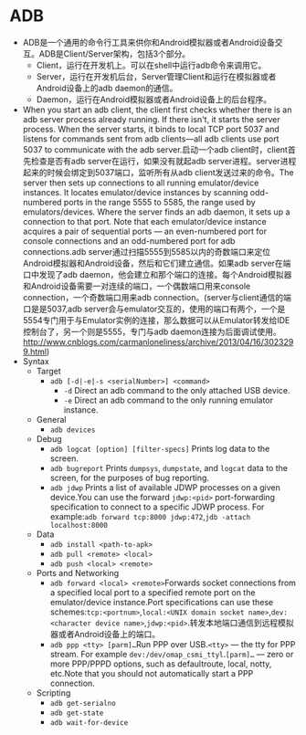 ADB
==========
+ ADB是一个通用的命令行工具来供你和Android模拟器或者Android设备交互。ADB是Client/Server架构，包括3个部分。
  + Client，运行在开发机上。可以在shell中运行adb命令来调用它。
  + Server，运行在开发机后台，Server管理Client和运行在模拟器或者Android设备上的adb daemon的通信。
  + Daemon，运行在Android模拟器或者Android设备上的后台程序。
+ When you start an adb client, the client first checks whether there is an adb server process already running. If there isn't, it starts the server process. When the server starts, it binds to local TCP port 5037 and listens for commands sent from adb clients—all adb clients use port 5037 to communicate with the adb server.启动一个adb client时，client首先检查是否有adb server在运行，如果没有就起adb server进程。server进程起来的时候会绑定到5037端口，监听所有从adb client发送过来的命令。The server then sets up connections to all running emulator/device instances. It locates emulator/device instances by scanning odd-numbered ports in the range 5555 to 5585, the range used by emulators/devices. Where the server finds an adb daemon, it sets up a connection to that port. Note that each emulator/device instance acquires a pair of sequential ports — an even-numbered port for console connections and an odd-numbered port for adb connections.adb server通过扫描5555到5585以内的奇数端口来定位Android模拟器和Android设备，然后和它们建立通信。如果adb server在端口中发现了adb daemon，他会建立和那个端口的连接。每个Android模拟器和Android设备需要一对连续的端口，一个偶数端口用来console connection，一个奇数端口用来adb connection。(server与client通信的端口是是5037,adb server会与emulator交互的，使用的端口有两个，一个是5554专门用于与Emulator实例的连接，那么数据可以从Emulator转发给IDE控制台了，另一个则是5555，专门与adb daemon连接为后面调试使用。http://www.cnblogs.com/carmanloneliness/archive/2013/04/16/3023299.html)
+ Syntax
	+ Target
		+ ``adb [-d|-e|-s <serialNumber>] <command>`` 
			+ ``-d`` Direct an adb command to the only attached USB device.
			+ ``-e`` Direct an adb command to the only running emulator instance.
	+ General
		+ ``adb devices``
	+ Debug
		+ ``adb logcat [option] [filter-specs]`` Prints log data to the screen.
		+ ``adb bugreport`` Prints ``dumpsys``, ``dumpstate``, and ``logcat`` data to the screen, for the purposes of bug reporting. 
		+ ``adb jdwp`` Prints a list of available JDWP processes on a given device.You can use the forward ``jdwp:<pid>`` port-forwarding specification to connect to a specific JDWP process. For example:``adb forward tcp:8000 jdwp:472``,``jdb -attach localhost:8000``
	+ Data
		+ ``adb install <path-to-apk>``
		+ ``adb pull <remote> <local>``
		+ ``adb push <local> <remote>``
	+ Ports and Networking
		+ ``adb forward <local> <remote>``Forwards socket connections from a specified local port to a specified remote port on the emulator/device instance.Port specifications can use these schemes:``tcp:<portnum>``,``local:<UNIX domain socket name>``,``dev:<character device name>``,``jdwp:<pid>``.转发本地端口通信到远程模拟器或者Android设备上的端口。
		+ ``adb ppp <tty> [parm]…``Run PPP over USB.``<tty>`` — the tty for PPP stream. For example ``dev:/dev/omap_csmi_ttyl``.``[parm]…`` — zero or more PPP/PPPD options, such as defaultroute, local, notty, etc.Note that you should not automatically start a PPP connection.
	+ Scripting
		+ ``adb get-serialno``
		+ ``adb get-state``
		+ ``adb wait-for-device``
